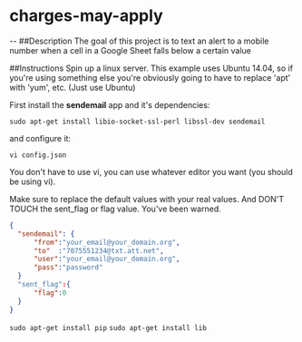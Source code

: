 # charges-may-apply
--
##Description
The goal of this project is to text an alert to a mobile number when a cell in a Google Sheet falls below a certain value


##Instructions
Spin up a linux server. This example uses Ubuntu 14.04, so if you're using something else you're obviously going to have to replace 'apt' with 'yum', etc. (Just use Ubuntu)

First install the **sendemail** app and it's dependencies:

`sudo apt-get install libio-socket-ssl-perl libssl-dev sendemail`

and configure it:

`vi config.json`

You don't have to use vi, you can use whatever editor you want (you should be using vi).

Make sure to replace the default values with your real values. And DON'T TOUCH the sent_flag or flag value. You've been warned.

```json
{
  "sendemail": {
      "from":"your_email@your_domain.org",
      "to"  :"7075551234@txt.att.net",
      "user":"your_email@your_domain.org",
      "pass":"password"
  }
  "sent_flag":{
      "flag":0
  }
}
```

`sudo apt-get install pip`
`sudo apt-get install lib`
